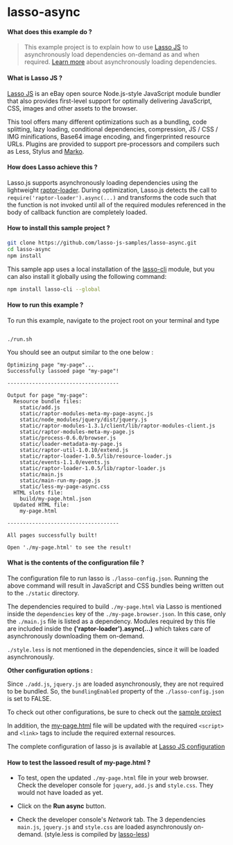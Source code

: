 # lasso-async

#### What does this example do ?

> This example project is to explain how to use [Lasso JS](https://github.com/lasso-js/lasso) to asynchronously load dependencies on-demand as and when required. [Learn more](https://github.com/lasso-js/lasso#asynchronouslazy-loading) about asynchronously loading dependencies.


#### What is Lasso JS ?

[Lasso JS](https://github.com/lasso-js/lasso) is an eBay open source Node.js-style JavaScript module bundler that also provides first-level support for optimally delivering JavaScript, CSS, images and other assets to the browser.

This tool offers many different optimizations such as a bundling, code splitting, lazy loading, conditional dependencies, compression, JS / CSS / IMG minifications, Base64 image encoding, and fingerprinted resource URLs. Plugins are provided to support pre-processors and compilers such as Less, Stylus and [Marko](http://markojs.com).


#### How does Lasso achieve this ?

Lasso.js supports asynchronously loading dependencies using the lightweight [raptor-loader](https://github.com/raptorjs/raptor-loader/blob/master/lib/raptor-loader.js). During optimization, Lasso.js detects the call to `require('raptor-loader').async(...)` and transforms the code such that the function is not invoked until all of the required modules referenced in the body of callback function are completely loaded.


#### How to install this sample project ?

```bash
git clone https://github.com/lasso-js-samples/lasso-async.git
cd lasso-async
npm install
```

This sample app uses a local installation of the [lasso-cli](https://github.com/lasso-js/lasso-cli) module, but you can also install it globally using the following command:

```bash
npm install lasso-cli --global
```

#### How to run this example ?

To run this example, navigate to the project root on your terminal and type

```````````

./run.sh
```````````

You should see an output similar to the one below :

````````````
Optimizing page "my-page"...
Successfully lassoed page "my-page"!
````````````
````````````
------------------------------------
````````````
````````````
Output for page "my-page":
  Resource bundle files:
    static/add.js
    static/raptor-modules-meta-my-page-async.js
    static/node_modules/jquery/dist/jquery.js
    static/raptor-modules-1.3.1/client/lib/raptor-modules-client.js
    static/raptor-modules-meta-my-page.js
    static/process-0.6.0/browser.js
    static/loader-metadata-my-page.js
    static/raptor-util-1.0.10/extend.js
    static/raptor-loader-1.0.5/lib/resource-loader.js
    static/events-1.1.0/events.js
    static/raptor-loader-1.0.5/lib/raptor-loader.js
    static/main.js
    static/main-run-my-page.js
    static/less-my-page-async.css
  HTML slots file:
    build/my-page.html.json
  Updated HTML file:
    my-page.html

````````````
````````````
------------------------------------
````````````
````````````
All pages successfully built!
````````````
````````````
Open './my-page.html' to see the result!
````````````


#### What is the contents of the configuration file ?

The configuration file to run lasso is `./lasso-config.json`.
Running the above command will result in JavaScript and CSS bundles being written out to the `./static` directory.

The dependencies required to build `./my-page.html` via Lasso is mentioned inside the `dependencies` key of the `./my-page.browser.json`. In this case, only the `./main.js` file is listed as a dependency. Modules required by this file are included inside the **('raptor-loader').async(...)** which takes care of asynchronously downloading them on-demand.

`./style.less` is not mentioned in the dependencies, since it will be loaded asynchronously.

**Other configuration options :**

Since `./add.js`, `jquery.js` are loaded asynchronously, they are not required to be bundled. So, the `bundlingEnabled` property of the `./lasso-config.json` is set to FALSE.

To check out other configurations, be sure to check out the [sample project](https://github.com/lasso-js-samples/lasso-config)

In addition, the [my-page.html](https://github.com/lasso-js-samples/lasso-config/blob/master/my-page.html) file will be updated with the required `<script>` and `<link>` tags to include the required external resources.

The complete configuration of lasso js is available at [Lasso JS configuration](https://github.com/lasso-js/lasso#configuration)


#### How to test the lassoed result of my-page.html ?

* To test, open the updated `./my-page.html` file in your web browser. Check the developer console for `jquery`, `add.js` and `style.css`. They would not have loaded as yet.

* Click on the **Run async** button.

* Check the developer console's *Network* tab. The 3 dependencies `main.js`, `jquery.js` and `style.css` are loaded asynchronously on-demand. (style.less is compiled by [lasso-less](https://github.com/lasso-js/lasso-less))  
